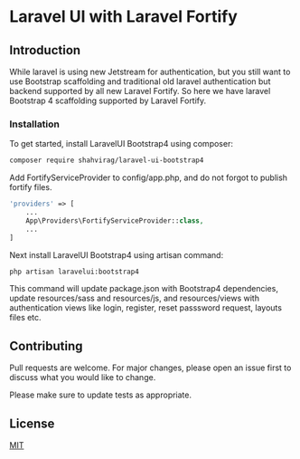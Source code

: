 # Laravel UI with Laravel Fortify

## Introduction

While laravel is using new Jetstream for authentication, but you still want to use Bootstrap scaffolding and traditional old laravel authentication but backend supported by all new Laravel Fortify. So here we have laravel Bootstrap 4 scaffolding supported by Laravel Fortify.

### Installation

To get started, install LaravelUI Bootstrap4 using composer:

```bash
composer require shahvirag/laravel-ui-bootstrap4
```

Add FortifyServiceProvider to config/app.php, and do not forgot to publish fortify files.

```php
'providers' => [
    ...
    App\Providers\FortifyServiceProvider::class,
    ...
]
```

Next install LaravelUI Bootstrap4 using artisan command:

```bash
php artisan laravelui:bootstrap4
```

This command will update package.json with Bootstrap4 dependencies, update resources/sass and resources/js, and resources/views with authentication views like login, register, reset passsword request, layouts files etc.

## Contributing

Pull requests are welcome. For major changes, please open an issue first to discuss what you would like to change.

Please make sure to update tests as appropriate.

## License

[MIT](https://choosealicense.com/licenses/mit/)
